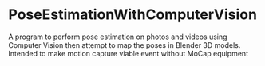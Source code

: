 # PoseEstimationWithComputerVision
A program to perform pose estimation on photos and videos using Computer Vision then attempt to map the poses in Blender 3D models. Intended to make motion capture viable event without MoCap equipment
